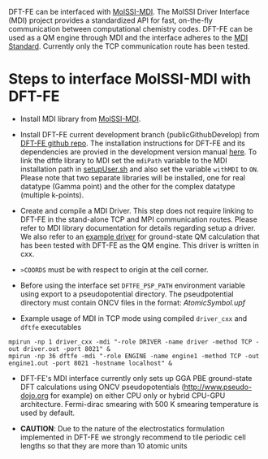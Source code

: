 DFT-FE can be interfaced with [MolSSI-MDI](https://github.com/MolSSI-MDI/MDI_Library). The MolSSI Driver Interface (MDI) project provides a standardized API for fast, on-the-fly communication between computational chemistry codes. DFT-FE can be used as a QM engine through MDI and the interface adheres to the [MDI Standard](https://molssi-mdi.github.io/MDI_Library/html/mdi_standard.html). Currently only the TCP communication route has been tested. 


Steps to interface MolSSI-MDI with DFT-FE
==========================================

* Install MDI library from [MolSSI-MDI](https://github.com/MolSSI-MDI/MDI_Library).

* Install DFT-FE current development branch (publicGithubDevelop) from [DFT-FE github repo](https://github.com/dftfeDevelopers/dftfe). The installation instructions for DFT-FE and its dependencies are provied in the development version manual [here](https://github.com/dftfeDevelopers/dftfe/blob/manual/manual-develop.pdf). To link the dftfe library to MDI set the `mdiPath` variable to the MDI installation path in [setupUser.sh](https://github.com/dftfeDevelopers/dftfe/blob/publicGithubDevelop/helpers/setupUser.sh) and also set the variable `withMDI` to `ON`. Please note that two separate libraries will be installed, one for real datatype (Gamma point) and the other for the complex datatype (multiple k-points).


* Create and compile a MDI Driver. This step does not require linking to DFT-FE in the stand-alone TCP and MPI communication routes.  Please refer to MDI library documentation for details regarding setup a driver. We also refer to an [example driver](https://github.com/dsambit/MDI_Library/blob/master/driverTestDFTFE/testcxxstandalone/driver_cxx/driver_cxx.cpp) for ground-state QM calculation that has been tested with DFT-FE as the QM engine. This driver is written in cxx.

* `>COORDS` must be with respect to origin at the cell corner.

* Before using the interface set `DFTFE_PSP_PATH` environment variable using export to a pseudopotential directory. The pseudpotential directory must contain ONCV files in the format: *AtomicSymbol.upf*

* Example usage of MDI in TCP mode using compiled `driver_cxx` and `dftfe` executables
```
mpirun -np 1 driver_cxx -mdi "-role DRIVER -name driver -method TCP -out driver.out -port 8021" &
mpirun -np 36 dftfe -mdi "-role ENGINE -name engine1 -method TCP -out engine1.out -port 8021 -hostname localhost" &
```

* DFT-FE's MDI interface currently only sets up GGA PBE ground-state DFT calculations using ONCV pseudopotentials (http://www.pseudo-dojo.org for example) on either CPU only or hybrid CPU-GPU architecture. Fermi-dirac smearing with 500 K smearing temperature is used by default.

* **CAUTION**: Due to the nature of the electrostatics formulation implemented in DFT-FE we strongly recommend to tile periodic cell lengths so that they are more than 10 atomic units


